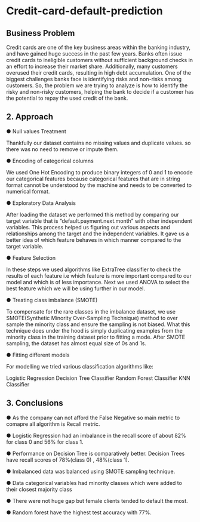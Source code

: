 # Credit-card-default-prediction
## Business Problem
Credit cards are one of the key business areas within the banking industry, and have gained huge success in the past few years. Banks often issue credit cards to ineligible customers without sufficient background checks in an effort to increase their market share. Additionally, many customers overused their credit cards, resulting in high debt accumulation. One of the biggest challenges banks face is identifying risks and non-risks among customers. So, the problem we are trying to analyze is how to identify the risky and non-risky customers, helping the bank to decide if a customer has the potential to repay the used credit of the bank.
## 2. Approach
● Null values Treatment

Thankfully our dataset contains no missing values and duplicate values. so there was no need to remove or impute them.

● Encoding of categorical columns

We used One Hot Encoding to produce binary integers of 0 and 1 to encode our categorical features because categorical features that are in string format cannot be understood by the machine and needs to be converted to numerical format.

● Exploratory Data Analysis

After loading the dataset we performed this method by comparing our target variable that is “default.payment.next.month” with other independent variables. This process helped us figuring out various aspects and relationships among the target and the independent variables. It gave us a better idea of which feature behaves in which manner compared to the target variable.

● Feature Selection

In these steps we used algorithms like ExtraTree classifier to check the results of each feature i.e which feature is more important compared to our model and which is of less importance. Next we used ANOVA to select the best feature which we will be using further in our model.

● Treating class imbalance (SMOTE)

To compensate for the rare classes in the imbalance dataset, we use SMOTE(Synthetic Minority Over-Sampling Technique) method to over sample the minority class and ensure the sampling is not biased. What this technique does under the hood is simply duplicating examples from the minority class in the training dataset prior to fitting a mode. After SMOTE sampling, the dataset has almost equal size of 0s and 1s.

● Fitting different models

For modelling we tried various classification algorithms like:

Logistic Regression
Decision Tree Classifier
Random Forest Classifier
KNN Classifier
## 3. Conclusions
● As the company can not afford the False Negative so main metric to comapre all algorithm is Recall metric.

● Logistic Regression had an imbalance in the recall score of about 82% for class 0 and 56% for class 1.

● Performance on Decision Tree is comparatively better. Decision Trees have recall scores of 78%(class 0) , 48%(class 1).

● Imbalanced data was balanced using SMOTE sampling technique.

● Data categorical variables had minority classes which were added to their closest majority class

● There were not huge gap but female clients tended to default the most.

● Random forest have the highest test accuracy with 77%.
